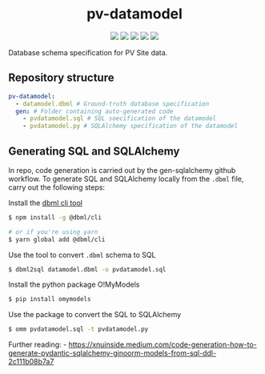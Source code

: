 <h1 align="center">pv-datamodel</h1>
<p align="center">
    <a href="https://dbdocs.io/ocf/pvdata" alt="Interactive pvdatamodel documentation">
        <img src="https://img.shields.io/badge/docs-dbdocs.io-blue" /></a>
    <a href="https://github.com/openclimatefix/pv-datamodel/issues?q=is%3Aissue+is%3Aopen+sort%3Aupdated-desc" alt="Issues">
        <img src="https://img.shields.io/github/issues/openclimatefix/pv-datamodel"/></a>
    <a href="https://github.com/openclimatefix/pv-datamodel/actions/workflows/generate-ddl.yml" alt="Code generation pipeline">
        <img src="https://img.shields.io/github/actions/workflow/status/openclimatefix/pv-datamodel/generate-ddl.yml?label=codegen"></a>
    <a href="https://github.com/openclimatefix/pv-datamodel/actions/workflows/publish-docs.yml" alt="Documentation publishing pipeline">
        <img src="https://img.shields.io/github/actions/workflow/status/openclimatefix/pv-datamodel/publish-docs.yml?label=publish"></a>
    <a href="https://github.com/badges/shields/graphs/contributors" alt="Contributors">
        <img src="https://img.shields.io/github/contributors/openclimatefix/pv-datamodel" /></a>
</p>

Database schema specification for PV Site data.


## Repository structure

```yml
pv-datamodel:
  - datamodel.dbml # Ground-truth database specification
  gen: # Folder containing auto-generated code
    - pvdatamodel.sql # SQL soecification of the datamodel
    - pvdatamodel.py # SQLAlchemy specification of the datamodel
```

## Generating SQL and SQLAlchemy

In repo, code generation is carried out by the gen-sqlalchemy github workflow.
To generate SQL and SQLAlchemy locally from the `.dbml` file, carry out the
following steps:

Install the [dbml cli tool](https://www.dbml.org/cli/#installation)

```bash
$ npm install -g @dbml/cli

# or if you're using yarn
$ yarn global add @dbml/cli
```

Use the tool to convert `.dbml` schema to SQL

```bash
$ dbml2sql datamodel.dbml -o pvdatamodel.sql
```

Install the python package O!MyModels

```bash
$ pip install omymodels
```

Use the package to convert the SQL to SQLAlchemy

```bash
$ omm pvdatamodel.sql -t pvdatamodel.py
```

Further reading:
    - https://xnuinside.medium.com/code-generation-how-to-generate-pydantic-sqlalchemy-ginoorm-models-from-sql-ddl-2c111b08b7a7
